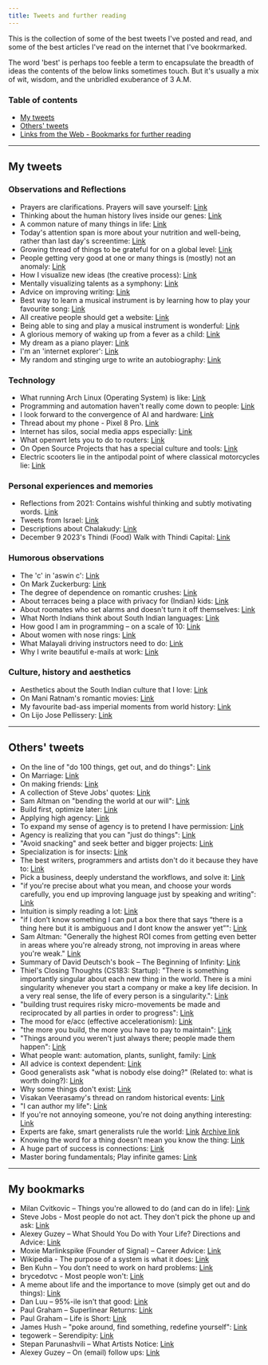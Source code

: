 ```yaml
---
title: Tweets and further reading
---
```


This is the collection of some of the best tweets I've posted and read, and some of the best articles I've read on the internet that I've bookrmarked.

The word 'best' is perhaps too feeble a term to encapsulate the breadth of ideas the contents of the below links sometimes touch. But it's usually a mix of wit, wisdom, and the unbridled exuberance of 3 A.M.

### Table of contents
* [My tweets](#my-tweets)
* [Others' tweets](#others-tweets)
* [Links from the Web - Bookmarks for further reading](#bookmarks)

---
## My tweets

### Observations and Reflections
- Prayers are clarifications. Prayers will save yourself: [Link](https://twitter.com/chandanaveli/status/1751640591337930848)
- Thinking about the human history lives inside our genes: [Link](https://x.com/chandanaveli/status/1740232597215821836?s=20) 
- A common nature of many things in life: [Link](https://x.com/chandanaveli/status/1572194097481543683?s=20)
- Today's attention span is more about your nutrition and well-being, rather than last day's screentime: [Link](https://x.com/chandanaveli/status/1742527430630252605?s=20)
- Growing thread of things to be grateful for on a global level: [Link](https://x.com/chandanaveli/status/1746206626930217180?s=20)
- People getting very good at one or many things is (mostly) not an anomaly: [Link](https://x.com/chandanaveli/status/1606655105763540992?s=20)
- How I visualize new ideas (the creative process): [Link](https://x.com/chandanaveli/status/1603252015001325569?s=20)
- Mentally visualizing talents as a symphony: [Link](https://x.com/chandanaveli/status/1595410337016135680?s=20)
- Advice on improving writing: [Link](https://twitter.com/chandanaveli/status/1570242973107101697)
- Best way to learn a musical instrument is by learning how to play your favourite song: [Link](https://x.com/chandanaveli/status/1585840016781344769?s=20)
- All creative people should get a website: [Link](https://x.com/chandanaveli/status/1696012954058338695?s=20)
- Being able to sing and play a musical instrument is wonderful: [Link](https://x.com/chandanaveli/status/1754073259098734616?s=20)
- A glorious memory of waking up from a fever as a child: [Link](https://x.com/chandanaveli/status/1734472368209134019?s=20)
- My dream as a piano player: [Link](https://x.com/chandanaveli/status/1569207075397406720?s=20)
- I'm an 'internet explorer': [Link](https://x.com/chandanaveli/status/1705045453283459490?s=20)
- My random and stinging urge to write an autobiography: [Link](https://x.com/chandanaveli/status/1480853809068843014?s=20)  

### Technology
- What running Arch Linux (Operating System) is like: [Link](https://x.com/chandanaveli/status/1594716643996868609?s=20)
- Programming and automation haven't really come down to people: [Link](https://x.com/chandanaveli/status/1734804951941927112?s=20) 
- I look forward to the convergence of AI and hardware: [Link](https://x.com/chandanaveli/status/1749305864073392639?s=20)
- Thread about my phone - Pixel 8 Pro. [Link](https://x.com/visakanv/status/1769814366210150488?s=20)
- Internet has silos, social media apps especially: [Link](https://x.com/chandanaveli/status/1755226502395040047?s=20)
- What openwrt lets you to do to routers: [Link](https://x.com/chandanaveli/status/1561936757066567680?s=20)
- On Open Source Projects that has a special culture and tools: [Link](https://x.com/chandanaveli/status/1695338821171196203?s=20)
- Electric scooters lie in the antipodal point of where classical motorcycles lie: [Link](https://twitter.com/chandanaveli/status/1724029407025848527)

### Personal experiences and memories
- Reflections from 2021: Contains wishful thinking and subtly motivating words. [Link](https://twitter.com/chandanaveli/status/1476787793552568322?)
- Tweets from Israel: [Link](https://twitter.com/chandanaveli/status/1546076212350828544?)
- Descriptions about Chalakudy: [Link](https://twitter.com/chandanaveli/status/1485095590744977408?)
- December 9 2023's Thindi (Food) Walk with Thindi Capital: [Link](https://x.com/chandanaveli/status/1733831897237823763?s=20)

### Humorous observations
- The 'c' in 'aswin c': [Link](https://x.com/chandanaveli/status/1629514866158628864?s=20)
- On Mark Zuckerburg: [Link](https://x.com/chandanaveli/status/1655593123211513857?s=20)
- The degree of dependence on romantic crushes: [Link](https://x.com/chandanaveli/status/1758014342061252744?s=20)
- About terraces being a place with privacy for (Indian) kids: [Link](https://twitter.com/chandanaveli/status/1632786947423997957)
- About roomates who set alarms and doesn't turn it off themselves: [Link](https://x.com/chandanaveli/status/1466625073654030336?s=20)
- What North Indians think about South Indian languages: [Link](https://x.com/chandanaveli/status/1645835344565379075?s=20)
- How good I am in programming – on a scale of 10: [Link](https://twitter.com/chandanaveli/status/1709776724224069740)
- About women with nose rings: [Link](https://twitter.com/chandanaveli/status/1683868810821124097?)
- What Malayali driving instructors need to do: [Link](https://x.com/chandanaveli/status/1609901261507432449?s=20)
- Why I write beautiful e-mails at work: [Link](https://x.com/chandanaveli/status/1720025292985503815?s=20)

### Culture, history and aesthetics
- Aesthetics about the South Indian culture that I love: [Link](https://twitter.com/chandanaveli/status/1577221715330945025?)
- On Mani Ratnam's romantic movies: [Link](https://x.com/chandanaveli/status/1643809875833798659?s=20)
- My favourite bad-ass imperial moments from world history: [Link](https://x.com/chandanaveli/status/1749718645478129920?s=20)
- On Lijo Jose Pellissery: [Link](https://x.com/chandanaveli/status/1753248414425616544?s=20)

---
## Others' tweets

- On the line of "do 100 things, get out, and do things": [Link](https://x.com/SP1NS1R/status/1707595027680317694?s=20)
- On Marriage: [Link](https://x.com/simonsarris/status/1705370123496739040?s=20)
- On making friends: [Link](https://x.com/kasratweets/status/1707221378854695405?s=20)
- A collection of Steve Jobs' quotes: [Link](https://x.com/visakanv/status/1074945441958027264?s=20)
- Sam Altman on "bending the world at our will": [Link](https://x.com/danallison/status/1731070496299692335?s=20)
- Build first, optimize later: [Link](https://x.com/octopichael/status/1759356567147938195?s=20)
- Applying high agency: [Link](https://x.com/blader/status/1731570133095924074?s=20)
- To expand my sense of agency is to pretend I have permission: [Link](https://x.com/goblinodds/status/1594830397606699011?s=20)
- Agency is realizing that you can "just do things": [Link](https://x.com/shaiyanhkhan/status/1754197898814689379?s=20)
- "Avoid snacking" and seek better and bigger projects: [Link](https://x.com/tao_lin/status/1732826295514636516?s=20)
- Specialization is for insects: [Link](https://x.com/sophianegativa/status/1719791332376350774?s=20)
- The best writers, programmers and artists don't do it because they have to: [Link](https://x.com/yacineMTB/status/1742947798696272207?s=20)
- Pick a business, deeply understand the workflows, and solve it: [Link](https://x.com/levie/status/1699780631151169778?s=20)
- "if you're precise about what you mean, and choose your words carefully, you end up improving language just by speaking and writing": [Link](https://twitter.com/visakanv/status/1515773253901746176)
- Intuition is simply reading a lot: [Link](https://x.com/zaoyang/status/940409514875961344?s=20)
- "if I don’t know something I can put a box there that says “there is a thing here but it is ambiguous and I dont know the answer yet”": [Link](https://x.com/christineist/status/1637278683995201539?s=20)
- Sam Altman: "Generally the highest ROI comes from getting even better in areas where you're already strong, not improving in areas where you're weak." [Link](https://twitter.com/then_there_was/status/1723564875664994330)
- Summary of David Deutsch's book – The Beginning of Infinity: [Link](https://x.com/blisstweeting/status/1421947182341570562?s=20)
- Thiel's Closing Thoughts (CS183: Startup): "There is something importantly singular about each new thing in the world. There is a mini singularity whenever you start a company or make a key life decision. In a very real sense, the life of every person is a singularity.": [Link](https://x.com/BrianJJi/status/1710468010337550792?s=20)
- "building trust requires risky micro-movements be made and reciprocated by all parties in order to progress": [Link](https://twitter.com/mollyfmielke/status/1529490158214647813)
- The mood for e/acc (effective accelerationism): [Link](https://x.com/yacineMTB/status/1694852280481194232?s=20)
- "the more you build, the more you have to pay to maintain": [Link](https://twitter.com/Noahpinion/status/1731765206265864689)
- "Things around you weren't just always there; people made them happen": [Link](https://twitter.com/collision/status/1529452415346302976?t=oTqPyZ_Eabytnd-gw0opyw)
- What people want: automation, plants, sunlight, family: [Link](https://twitter.com/__drewface/status/1473684287648055309?s=20&t=z1wRwdmlyNf3owPQcj1KNQ)
- All advice is context dependent: [Link](https://x.com/visakanv/status/1090128599603044352?s=20)
- Good generalists ask "what is nobody else doing?" (Related to: what is worth doing?): [Link](https://twitter.com/pronounced_kyle/status/1696939771111813169)
- Why some things don't exist: [Link](https://x.com/naslouki/status/1747688262532026610?s=20)
- Visakan Veerasamy's thread on random historical events: [Link](https://x.com/visakanv/status/1113165222871674880?s=20)
- "I can author my life": [Link](https://x.com/mbateman/status/1683487890905481218?s=20)
- If you're not annoying someone, you're not doing anything interesting: [Link](https://x.com/sashachapin/status/1753489473604915206?s=20)
- Experts are fake, smart generalists rule the world: [Link](https://twitter.com/tszzl/status/1577059345883283456) [Archive link](
https://x.com/nahrzf/status/1783891232936091907)
- Knowing the word for a thing doesn't mean you know the thing: [Link](https://x.com/nosilverv/status/1750451126359503267?s=20)
- A huge part of success is connections: [Link](https://x.com/emollick/status/1768304847055417431)
- Master boring fundamentals; Play infinite games: [Link](https://x.com/nearcyan/status/1770005990479716488)

---
## My bookmarks
- Milan Cvitkovic – Things you're allowed to do (and can do in life): [Link](https://milan.cvitkovic.net/writing/things_youre_allowed_to_do/)
- Steve Jobs - Most people do not act. They don't pick the phone up and ask: [Link](https://youtu.be/zkTf0LmDqKI?t=69)
- Alexey Guzey – What Should You Do with Your Life? Directions and Advice: [Link](https://guzey.com/personal/what-should-you-do-with-your-life/#cold-emails-and-twitter)
- Moxie Marlinkspike (Founder of Signal) – Career Advice: [Link](https://moxie.org/2013/01/07/career-advice.html)
- Wikipedia - The purpose of a system is what it does: [Link](https://en.wikipedia.org/wiki/the_purpose_of_a_system_is_what_it_does)
- Ben Kuhn – You don’t need to work on hard problems: [Link](https://www.benkuhn.net/hard/)
- brycedotvc - Most people won't: [Link](https://bryce.vc/post/64889707700/most-people-wont)
- A meme about life and the importance to move (simply get out and do things): [Link](https://x.com/inflammateomnia/status/1749589692960428049?s=20)
- Dan Luu – 95%-ile isn't that good: [Link](https://danluu.com/p95-skill/)
- Paul Graham – Superlinear Returns: [Link](http://paulgraham.com/superlinear.html)
- Paul Graham – Life is Short: [Link](http://paulgraham.com/vb.html)
- James Hush – "poke around, find something, redefine yourself": [Link](https://news.ycombinator.com/item?id=32921256)
- tegowerk – Serendipity: [Link](https://tegowerk.eu/posts/serendipity/)
- Stepan Parunashvili – What Artists Notice: [Link](https://stopa.io/post/294)
- Alexey Guzey – On (email) follow ups: [Link](https://guzey.com/follow-up/)
